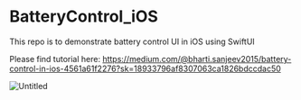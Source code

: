 # BatteryControl_iOS
This repo is to demonstrate battery control UI in iOS using SwiftUI

Please find tutorial here: https://medium.com/@bharti.sanjeev2015/battery-control-in-ios-4561a61f2276?sk=18933796af8307063ca1826bdccdac50

![Untitled](https://github.com/sbharti2016/BatteryControl_iOS/assets/60354752/08f16123-1e5c-4027-80bc-c42cf3e9a1e0)
